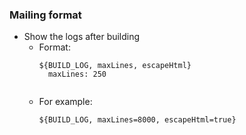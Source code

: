 ### Mailing format
- Show the logs after building
    - Format:
        <pre><code>${BUILD_LOG, maxLines, escapeHtml}
        maxLines: 250
        </code></pre>
    - For example:
        <pre><code>${BUILD_LOG, maxLines=8000, escapeHtml=true}
        </code></pre>


